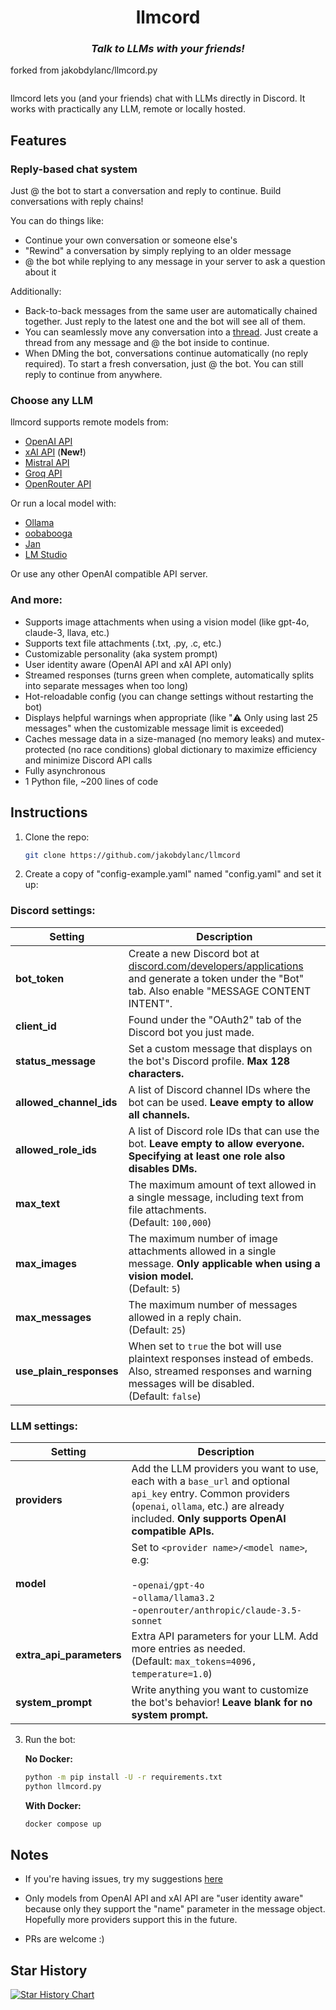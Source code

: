 <h1 align="center">
  llmcord
</h1>

<h3 align="center"><i>
  Talk to LLMs with your friends!
</i></h3>

<p>forked from jakobdylanc/llmcord.py</p>

<p align="center">
  <img src="https://github.com/jakobdylanc/llmcord/assets/38699060/789d49fe-ef5c-470e-b60e-48ac03057443" alt="">
</p>

llmcord lets you (and your friends) chat with LLMs directly in Discord. It works with practically any LLM, remote or locally hosted.

## Features

### Reply-based chat system
Just @ the bot to start a conversation and reply to continue. Build conversations with reply chains!

You can do things like:
- Continue your own conversation or someone else's
- "Rewind" a conversation by simply replying to an older message
- @ the bot while replying to any message in your server to ask a question about it

Additionally:
- Back-to-back messages from the same user are automatically chained together. Just reply to the latest one and the bot will see all of them.
- You can seamlessly move any conversation into a [thread](https://support.discord.com/hc/en-us/articles/4403205878423-Threads-FAQ). Just create a thread from any message and @ the bot inside to continue.
- When DMing the bot, conversations continue automatically (no reply required). To start a fresh conversation, just @ the bot. You can still reply to continue from anywhere.

### Choose any LLM
llmcord supports remote models from:
- [OpenAI API](https://platform.openai.com/docs/models)
- [xAI API](https://docs.x.ai/docs#models) (**New!**)
- [Mistral API](https://docs.mistral.ai/platform/endpoints)
- [Groq API](https://console.groq.com/docs/models)
- [OpenRouter API](https://openrouter.ai/docs/models)

Or run a local model with:
- [Ollama](https://ollama.com)
- [oobabooga](https://github.com/oobabooga/text-generation-webui)
- [Jan](https://jan.ai)
- [LM Studio](https://lmstudio.ai)

Or use any other OpenAI compatible API server.

### And more:
- Supports image attachments when using a vision model (like gpt-4o, claude-3, llava, etc.)
- Supports text file attachments (.txt, .py, .c, etc.)
- Customizable personality (aka system prompt)
- User identity aware (OpenAI API and xAI API only)
- Streamed responses (turns green when complete, automatically splits into separate messages when too long)
- Hot-reloadable config (you can change settings without restarting the bot)
- Displays helpful warnings when appropriate (like "⚠️ Only using last 25 messages" when the customizable message limit is exceeded)
- Caches message data in a size-managed (no memory leaks) and mutex-protected (no race conditions) global dictionary to maximize efficiency and minimize Discord API calls
- Fully asynchronous
- 1 Python file, ~200 lines of code

## Instructions

1. Clone the repo:
   ```bash
   git clone https://github.com/jakobdylanc/llmcord
   ```

2. Create a copy of "config-example.yaml" named "config.yaml" and set it up:

### Discord settings:

| Setting | Description |
| --- | --- |
| **bot_token** | Create a new Discord bot at [discord.com/developers/applications](https://discord.com/developers/applications) and generate a token under the "Bot" tab. Also enable "MESSAGE CONTENT INTENT". |
| **client_id** | Found under the "OAuth2" tab of the Discord bot you just made. |
| **status_message** | Set a custom message that displays on the bot's Discord profile. **Max 128 characters.** |
| **allowed_channel_ids** | A list of Discord channel IDs where the bot can be used. **Leave empty to allow all channels.** |
| **allowed_role_ids** | A list of Discord role IDs that can use the bot. **Leave empty to allow everyone. Specifying at least one role also disables DMs.** |
| **max_text** | The maximum amount of text allowed in a single message, including text from file attachments.<br />(Default: `100,000`) |
| **max_images** | The maximum number of image attachments allowed in a single message. **Only applicable when using a vision model.**<br />(Default: `5`) |
| **max_messages** | The maximum number of messages allowed in a reply chain.<br />(Default: `25`) |
| **use_plain_responses** | When set to `true` the bot will use plaintext responses instead of embeds. Also, streamed responses and warning messages will be disabled.<br />(Default: `false`) |

### LLM settings:

| Setting | Description |
| --- | --- |
| **providers** | Add the LLM providers you want to use, each with a `base_url` and optional `api_key` entry. Common providers (`openai`, `ollama`, etc.) are already included. **Only supports OpenAI compatible APIs.** |
| **model** | Set to `<provider name>/<model name>`, e.g:<br /><br />-`openai/gpt-4o`<br />-`ollama/llama3.2`<br />-`openrouter/anthropic/claude-3.5-sonnet` |
| **extra_api_parameters** | Extra API parameters for your LLM. Add more entries as needed.<br />(Default: `max_tokens=4096, temperature=1.0`) |
| **system_prompt** | Write anything you want to customize the bot's behavior! **Leave blank for no system prompt.** |

3. Run the bot:

   **No Docker:**
   ```bash
   python -m pip install -U -r requirements.txt
   python llmcord.py
   ```

   **With Docker:**
   ```bash
   docker compose up
   ```

## Notes

- If you're having issues, try my suggestions [here](https://github.com/jakobdylanc/llmcord/issues/19)

- Only models from OpenAI API and xAI API are "user identity aware" because only they support the "name" parameter in the message object. Hopefully more providers support this in the future.

- PRs are welcome :)

## Star History

<a href="https://star-history.com/#jakobdylanc/llmcord&Date">
  <picture>
    <source media="(prefers-color-scheme: dark)" srcset="https://api.star-history.com/svg?repos=jakobdylanc/llmcord&type=Date&theme=dark" />
    <source media="(prefers-color-scheme: light)" srcset="https://api.star-history.com/svg?repos=jakobdylanc/llmcord&type=Date" />
    <img alt="Star History Chart" src="https://api.star-history.com/svg?repos=jakobdylanc/llmcord&type=Date" />
  </picture>
</a>
